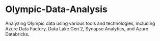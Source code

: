# Olympic-Data-Analysis
Analyzing Olympic data using various tools and technologies, including Azure Data Factory, Data Lake Gen 2, Synapse Analytics, and Azure Databricks.
